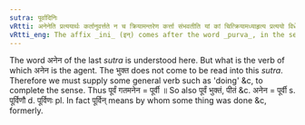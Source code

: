 ```yaml
---
sutra: पूर्वादिनिः
vRtti: अनेनेति प्रत्ययार्थः कर्तानुवर्त्तते न च क्रियामन्तरेण कर्त्ता संभवतीति यां कां चित्क्रियामध्याहृत्य प्रत्ययो विधेयः । पूर्वादनेनेत्यस्मिन्नर्थे इनिः प्रत्ययो भवति ॥
vRtti_eng: The affix _ini_ (इन्) comes after the word _purva_, in the sense of \"by whom something was done formerly\".
---
```

The word अनेन of the last _sutra_ is understood here. But what is the verb of which अनेन is the agent. The भुक्त does not come to be read into this _sutra_. Therefore we must supply some general verb such as 'doing' &c, to complete the sense. Thus पूर्वं गतमनेन = पूर्वी ॥ So also पूर्वं भुक्तं, पीतं &c. अनेन = पूर्वी s. पूर्विणौ d. पूर्विणः pl. In fact पूर्विन् means by whom some thing was done &c, formerly.

